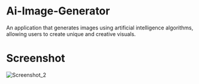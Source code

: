 # Ai-Image-Generator
An application that generates images using artificial intelligence algorithms, allowing users to create unique and creative visuals.
# Screenshot
![Screenshot_2](https://github.com/Bxugur/Ai-Image-Generator/assets/103511917/9922e4e3-0af4-49b5-a873-3a2b77ec70b9)
